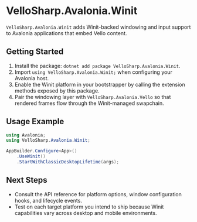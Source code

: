 # VelloSharp.Avalonia.Winit

`VelloSharp.Avalonia.Winit` adds Winit-backed windowing and input support to Avalonia applications that embed Vello content.

## Getting Started

1. Install the package: `dotnet add package VelloSharp.Avalonia.Winit`.
2. Import `using VelloSharp.Avalonia.Winit;` when configuring your Avalonia host.
3. Enable the Winit platform in your bootstrapper by calling the extension methods exposed by this package.
4. Pair the windowing layer with `VelloSharp.Avalonia.Vello` so that rendered frames flow through the Winit-managed swapchain.

## Usage Example

```csharp
using Avalonia;
using VelloSharp.Avalonia.Winit;

AppBuilder.Configure<App>()
    .UseWinit()
    .StartWithClassicDesktopLifetime(args);
```

## Next Steps

- Consult the API reference for platform options, window configuration hooks, and lifecycle events.
- Test on each target platform you intend to ship because Winit capabilities vary across desktop and mobile environments.


